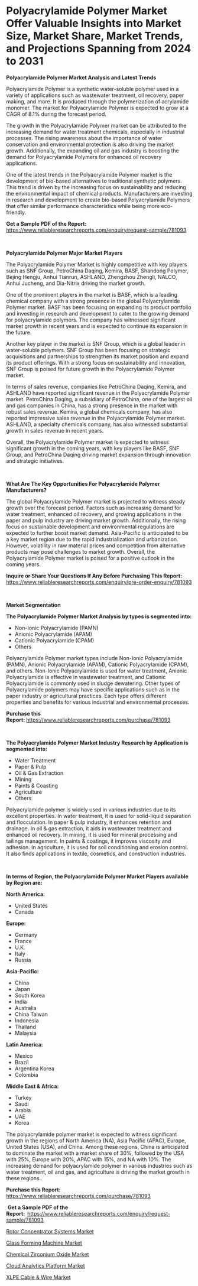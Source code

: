 <p><h1>Polyacrylamide Polymer Market Offer Valuable Insights into Market Size, Market Share, Market Trends, and Projections Spanning from 2024 to 2031</h1></p><p><strong>Polyacrylamide Polymer Market Analysis and Latest Trends</strong></p>
<p><p>Polyacrylamide Polymer is a synthetic water-soluble polymer used in a variety of applications such as wastewater treatment, oil recovery, paper making, and more. It is produced through the polymerization of acrylamide monomer. The market for Polyacrylamide Polymer is expected to grow at a CAGR of 8.1% during the forecast period.</p><p>The growth in the Polyacrylamide Polymer market can be attributed to the increasing demand for water treatment chemicals, especially in industrial processes. The rising awareness about the importance of water conservation and environmental protection is also driving the market growth. Additionally, the expanding oil and gas industry is boosting the demand for Polyacrylamide Polymers for enhanced oil recovery applications.</p><p>One of the latest trends in the Polyacrylamide Polymer market is the development of bio-based alternatives to traditional synthetic polymers. This trend is driven by the increasing focus on sustainability and reducing the environmental impact of chemical products. Manufacturers are investing in research and development to create bio-based Polyacrylamide Polymers that offer similar performance characteristics while being more eco-friendly.</p></p>
<p><strong>Get a Sample PDF of the Report:&nbsp;</strong> <a href="https://www.reliableresearchreports.com/enquiry/request-sample/781093">https://www.reliableresearchreports.com/enquiry/request-sample/781093</a></p>
<p>&nbsp;</p>
<p><strong>Polyacrylamide Polymer Major Market Players</strong></p>
<p><p>The Polyacrylamide Polymer Market is highly competitive with key players such as SNF Group, PetroChina Daqing, Kemira, BASF, Shandong Polymer, Bejing Hengju, Anhui Tianrun, ASHLAND, Zhengzhou Zhengli, NALCO, Anhui Jucheng, and Dia-Nitrix driving the market growth. </p><p>One of the prominent players in the market is BASF, which is a leading chemical company with a strong presence in the global Polyacrylamide Polymer market. BASF has been focusing on expanding its product portfolio and investing in research and development to cater to the growing demand for polyacrylamide polymers. The company has witnessed significant market growth in recent years and is expected to continue its expansion in the future.</p><p>Another key player in the market is SNF Group, which is a global leader in water-soluble polymers. SNF Group has been focusing on strategic acquisitions and partnerships to strengthen its market position and expand its product offerings. With a strong focus on sustainability and innovation, SNF Group is poised for future growth in the Polyacrylamide Polymer market.</p><p>In terms of sales revenue, companies like PetroChina Daqing, Kemira, and ASHLAND have reported significant revenue in the Polyacrylamide Polymer market. PetroChina Daqing, a subsidiary of PetroChina, one of the largest oil and gas companies in China, has a strong presence in the market with robust sales revenue. Kemira, a global chemicals company, has also reported impressive sales revenue in the Polyacrylamide Polymer market. ASHLAND, a specialty chemicals company, has also witnessed substantial growth in sales revenue in recent years.</p><p>Overall, the Polyacrylamide Polymer market is expected to witness significant growth in the coming years, with key players like BASF, SNF Group, and PetroChina Daqing driving market expansion through innovation and strategic initiatives.</p></p>
<p>&nbsp;</p>
<p><strong>What Are The Key Opportunities For Polyacrylamide Polymer Manufacturers?</strong></p>
<p><p>The global Polyacrylamide Polymer market is projected to witness steady growth over the forecast period. Factors such as increasing demand for water treatment, enhanced oil recovery, and growing applications in the paper and pulp industry are driving market growth. Additionally, the rising focus on sustainable development and environmental regulations are expected to further boost market demand. Asia-Pacific is anticipated to be a key market region due to the rapid industrialization and urbanization. However, volatility in raw material prices and competition from alternative products may pose challenges to market growth. Overall, the Polyacrylamide Polymer market is poised for a positive outlook in the coming years.</p></p>
<p><strong>Inquire or Share Your Questions If Any Before Purchasing This Report:</strong> <a href="https://www.reliableresearchreports.com/enquiry/pre-order-enquiry/781093">https://www.reliableresearchreports.com/enquiry/pre-order-enquiry/781093</a></p>
<p>&nbsp;</p>
<p><strong>Market Segmentation</strong></p>
<p><strong>The Polyacrylamide Polymer Market Analysis by types is segmented into:</strong></p>
<p><ul><li>Non-Ionic Polyacrylamide (PAMN)</li><li>Anionic Polyacrylamide (APAM)</li><li>Cationic Polyacrylamide (CPAM)</li><li>Others</li></ul></p>
<p><p>Polyacrylamide Polymer market types include Non-Ionic Polyacrylamide (PAMN), Anionic Polyacrylamide (APAM), Cationic Polyacrylamide (CPAM), and others. Non-Ionic Polyacrylamide is used for water treatment, Anionic Polyacrylamide is effective in wastewater treatment, and Cationic Polyacrylamide is commonly used in sludge dewatering. Other types of Polyacrylamide polymers may have specific applications such as in the paper industry or agricultural practices. Each type offers different properties and benefits for various industrial and environmental processes.</p></p>
<p><strong>Purchase this Report:&nbsp;</strong><a href="https://www.reliableresearchreports.com/purchase/781093">https://www.reliableresearchreports.com/purchase/781093</a></p>
<p>&nbsp;</p>
<p><strong>The Polyacrylamide Polymer Market Industry Research by Application is segmented into:</strong></p>
<p><ul><li>Water Treatment</li><li>Paper & Pulp</li><li>Oil & Gas Extraction</li><li>Mining</li><li>Paints & Coasting</li><li>Agriculture</li><li>Others</li></ul></p>
<p><p>Polyacrylamide polymer is widely used in various industries due to its excellent properties. In water treatment, it is used for solid-liquid separation and flocculation. In paper & pulp industry, it enhances retention and drainage. In oil & gas extraction, it aids in wastewater treatment and enhanced oil recovery. In mining, it is used for mineral processing and tailings management. In paints & coatings, it improves viscosity and adhesion. In agriculture, it is used for soil conditioning and erosion control. It also finds applications in textile, cosmetics, and construction industries.</p></p>
<p>&nbsp;</p>
<p><strong>In terms of Region, the Polyacrylamide Polymer Market Players available by Region are:</strong></p>
<p>
    <p> <strong> North America: </strong>
        <ul>
            <li>United States</li>
            <li>Canada</li>
        </ul>
        </p> 
    <p> <strong> Europe: </strong>
        <ul>
            <li>Germany</li>
            <li>France</li>
            <li>U.K.</li>
            <li>Italy</li>
            <li>Russia</li>
        </ul>
        </p> 
    <p> <strong> Asia-Pacific: </strong>
        <ul>
            <li>China</li>
            <li>Japan</li>
            <li>South Korea</li>
            <li>India</li>
            <li>Australia</li>
            <li>China Taiwan</li>
            <li>Indonesia</li>
            <li>Thailand</li>
            <li>Malaysia</li>
        </ul>
        </p> 
    <p> <strong> Latin America: </strong>
        <ul>
            <li>Mexico</li>
            <li>Brazil</li>
            <li>Argentina Korea</li>
            <li>Colombia</li>
        </ul>
        </p> 
    <p> <strong> Middle East & Africa: </strong>
        <ul>
            <li>Turkey</li>
            <li>Saudi</li>
            <li>Arabia</li>
            <li>UAE</li>
            <li>Korea</li>
        </ul>
    </p>
    </p>
<p><p>The polyacrylamide polymer market is expected to witness significant growth in the regions of North America (NA), Asia Pacific (APAC), Europe, United States (USA), and China. Among these regions, China is anticipated to dominate the market with a market share of 30%, followed by the USA with 25%, Europe with 20%, APAC with 15%, and NA with 10%. The increasing demand for polyacrylamide polymer in various industries such as water treatment, oil and gas, and agriculture is driving the market growth in these regions.</p></p>
<p><strong>Purchase this Report: </strong><a href="https://www.reliableresearchreports.com/purchase/781093">https://www.reliableresearchreports.com/purchase/781093</a></p>
<p>&nbsp;<strong>Get a Sample PDF of the Report:&nbsp;&nbsp;</strong><a href="https://www.reliableresearchreports.com/enquiry/request-sample/781093">https://www.reliableresearchreports.com/enquiry/request-sample/781093</a></p>
<p><strong></strong></p>
<p><p><a href="https://github.com/yemakinde/Market-Research-Report-List-1/blob/main/rotor-concentrator-systems-market.md">Rotor Concentrator Systems Market</a></p><p><a href="https://issuu.com/reportprime-2/docs/glass-forming-machine-market-size-2030.pptx">Glass Forming Machine Market</a></p><p><a href="https://github.com/jsmusil/Market-Research-Report-List-2/blob/main/chemical-zirconium-oxide-market.md">Chemical Zirconium Oxide Market</a></p><p><a href="https://issuu.com/reportprime-2/docs/cloud-analytics-platform-market-size-2030.pptx">Cloud Analytics Platform Market</a></p><p><a href="https://github.com/bmorecock/Market-Research-Report-List-2/blob/main/xlpe-cable-wire-market.md">XLPE Cable & Wire Market</a></p></p>
